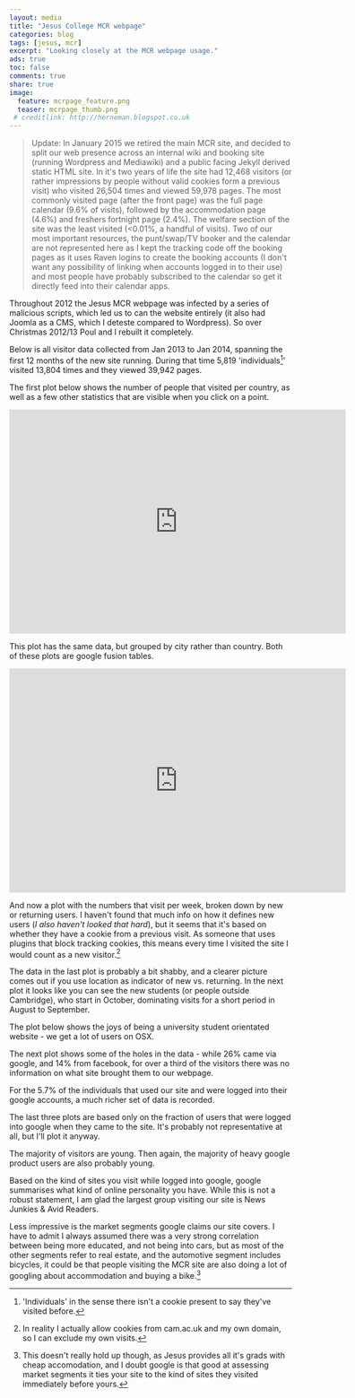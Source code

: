 ```yaml
---
layout: media
title: "Jesus College MCR webpage"
categories: blog
tags: [jesus, mcr]
excerpt: "Looking closely at the MCR webpage usage."
ads: true
toc: false
comments: true
share: true
image:
  feature: mcrpage_feature.png
  teaser: mcrpage_thumb.png
 # creditlink: http://herneman.blogspot.co.uk
---
```


>Update: In January 2015 we retired the main MCR site, and decided to split our web presence across an internal wiki and booking site (running Wordpress and Mediawiki) and a public facing Jekyll derived static HTML site. In it's two years of life the site had 12,468 visitors (or rather impressions by people without valid cookies form a previous visit) who visited 26,504 times and viewed 59,978 pages. The most commonly visited page (after the front page) was the full page calendar (9.6% of visits), followed by the accommodation page (4.6%) and freshers fortnight page (2.4%). The welfare section of the site was the least visited (<0.01%, a handful of visits). Two of our most important resources, the punt/swap/TV booker and the calendar are not represented here as I kept the tracking code off the booking pages as it uses Raven logins to create the booking accounts (I don't want any possibility of linking when accounts logged in to their use) and most people have probably subscribed to the calendar so get it directly feed into their calendar apps.

Throughout 2012 the Jesus MCR webpage was infected by a series of malicious scripts,
 which led us to can the website entirely (it also had Joomla as a CMS, which I deteste
 compared to Wordpress). So over Christmas 2012/13 Poul and I rebuilt it completely.

Below is all visitor data collected from Jan 2013 to Jan 2014, spanning the first 12 months of the new site
running. During that time 5,819 'individuals[^1]' visited 13,804 times and they viewed 39,942 pages.

The first plot below shows the number of people that visited per country, as well as a
 few other statistics that are visible when you click on a point.

<iframe width="600" height="400" scrolling="no" frameborder="no" src="https://www.google.com/fusiontables/embedviz?q=select+col0+from+1bkoCjVPzxzXuexgh8H1qe5c6t9pnMvXXTdjioQQ&amp;viz=MAP&amp;h=false&amp;lat=31.1673566580505&amp;lng=102.7194905&amp;t=1&amp;z=2&amp;l=col0&amp;y=2&amp;tmplt=2&amp;hml=ONE_COL_LAT_LNG"></iframe>

This plot has the same data, but grouped by city rather than country. Both of these plots
 are google fusion tables.

<iframe width="600" height="400" scrolling="no" frameborder="no" src="https://www.google.com/fusiontables/embedviz?q=select+col0+from+1usjrYMHtxlujxICuJ-8Ik48RD_u62YEreQVb19A&amp;viz=MAP&amp;h=false&amp;lat=48.413979685096336&amp;lng=6.796510445312376&amp;t=1&amp;z=5&amp;l=col0&amp;y=2&amp;tmplt=2&amp;hml=ONE_COL_LAT_LNG"></iframe>

And now a plot with the numbers that visit per week, broken down by new or returning users.
 I haven't found that much info on how it defines new users (*I also haven't looked that hard*),
 but it seems that it's based on whether they have a cookie from a previous visit. As someone
 that uses plugins that block tracking cookies, this means every time I visited the site I would
 count as a new visitor.[^2]

<script type="text/javascript" src="//ajax.googleapis.com/ajax/static/modules/gviz/1.0/chart.js"> {"dataSourceUrl":"//docs.google.com/spreadsheet/tq?key=0AvBt7ZO0aI7GdGlPRFBxWXBIcTFiam40czJlUXVfSUE&transpose=0&headers=1&range=A1%3AC54&gid=0","options":{"displayAnnotations":true,"titleTextStyle":{"fontSize":16},"vAxes":[{"useFormatFromData":true,"title":"Left vertical axis title","minValue":null,"viewWindow":{"min":null,"max":null},"maxValue":null},{"useFormatFromData":true,"minValue":null,"viewWindow":{"min":null,"max":null},"maxValue":null}],"booleanRole":"certainty","title":"Chart title","height":371,"scaleType":"fixed","width":600,"wmode":"opaque","hAxis":{"useFormatFromData":true,"title":"Horizontal axis title","minValue":null,"viewWindow":{"min":null,"max":null},"maxValue":null},"animation":{"duration":500}},"state":{},"view":{},"isDefaultVisualization":true,"chartType":"AnnotatedTimeLine","chartName":"Chart 1"} </script>

The data in the last plot is probably a bit shabby, and a clearer picture comes out if you
 use location as indicator of new vs. returning. In the next plot it looks like you can see
 the new students (or people outside Cambridge), who start in October, dominating visits for
 a short period in August to September.

<script type="text/javascript" src="//ajax.googleapis.com/ajax/static/modules/gviz/1.0/chart.js"> {"dataSourceUrl":"//docs.google.com/spreadsheet/tq?key=0AvBt7ZO0aI7GdGlPRFBxWXBIcTFiam40czJlUXVfSUE&transpose=0&headers=1&range=F1%3AH54&gid=0","options":{"displayAnnotations":true,"titleTextStyle":{"fontSize":16},"vAxes":[{"useFormatFromData":true,"title":"Left vertical axis title","minValue":null,"viewWindow":{"min":null,"max":null},"maxValue":null},{"useFormatFromData":true,"minValue":null,"viewWindow":{"min":null,"max":null},"maxValue":null}],"booleanRole":"certainty","title":"Chart title","height":371,"width":600,"wmode":"opaque","hAxis":{"useFormatFromData":true,"title":"Horizontal axis title","minValue":null,"viewWindow":{"min":null,"max":null},"maxValue":null},"animation":{"duration":500}},"state":{},"view":{},"isDefaultVisualization":true,"chartType":"AnnotatedTimeLine","chartName":"Chart 2"} </script>

The plot below shows the joys of being a university student orientated website - we get
 a lot of users on OSX.

<script type="text/javascript" src="//ajax.googleapis.com/ajax/static/modules/gviz/1.0/chart.js"> {"dataSourceUrl":"//docs.google.com/spreadsheet/tq?key=0AvBt7ZO0aI7GdGlPRFBxWXBIcTFiam40czJlUXVfSUE&transpose=0&headers=1&range=A1%3AB11&gid=2","options":{"vAxes":[{"useFormatFromData":true,"minValue":null,"viewWindow":{"min":null,"max":null},"maxValue":null},{"useFormatFromData":true,"minValue":null,"viewWindow":{"min":null,"max":null},"maxValue":null}],"titleTextStyle":{"bold":false,"color":"#000","italic":false,"fontSize":16},"pieHole":"0.5","booleanRole":"certainty","title":"Users by operating system","legend":"right","colors":["#3366CC","#DC3912","#FF9900","#109618","#990099","#0099C6","#DD4477","#66AA00","#B82E2E","#316395","#994499","#22AA99","#AAAA11","#6633CC","#E67300","#8B0707","#651067","#329262","#5574A6","#3B3EAC","#B77322","#16D620","#B91383","#F4359E","#9C5935","#A9C413","#2A778D","#668D1C","#BEA413","#0C5922","#743411"],"is3D":false,"hAxis":{"useFormatFromData":true,"title":"Horizontal axis title","minValue":null,"viewWindow":{"min":null,"max":null},"maxValue":null},"width":600,"height":371},"state":{},"view":{},"isDefaultVisualization":false,"chartType":"PieChart","chartName":"Chart 2"} </script>

The next plot shows some of the holes in the data - while 26% came via google, and 14% from
 facebook, for over a third of the visitors there was no information on what site brought them
 to our webpage.

<script type="text/javascript" src="//ajax.googleapis.com/ajax/static/modules/gviz/1.0/chart.js"> {"dataSourceUrl":"//docs.google.com/spreadsheet/tq?key=0AvBt7ZO0aI7GdGlPRFBxWXBIcTFiam40czJlUXVfSUE&transpose=0&headers=1&range=A13%3AB18&gid=2","options":{"vAxes":[{"useFormatFromData":true,"minValue":null,"viewWindow":{"max":null,"min":null},"maxValue":null},{"useFormatFromData":true,"minValue":null,"viewWindow":{"max":null,"min":null},"maxValue":null}],"titleTextStyle":{"bold":false,"color":"#000","fontSize":16},"pieHole":0.5,"booleanRole":"certainty","title":"Source","height":371,"animation":{"duration":500},"colors":["#3366CC","#DC3912","#FF9900","#109618","#990099","#0099C6","#DD4477","#66AA00","#B82E2E","#316395","#994499","#22AA99","#AAAA11","#6633CC","#E67300","#8B0707","#651067","#329262","#5574A6","#3B3EAC","#B77322","#16D620","#B91383","#F4359E","#9C5935","#A9C413","#2A778D","#668D1C","#BEA413","#0C5922","#743411"],"width":600,"is3D":false,"hAxis":{"useFormatFromData":true,"minValue":null,"viewWindow":{"max":null,"min":null},"maxValue":null},"tooltip":{"trigger":"none"},"focusTarget":"series"},"state":{},"view":{},"isDefaultVisualization":false,"chartType":"PieChart","chartName":"Chart 3"} </script>

For the 5.7% of the individuals that used our site and were logged into their google accounts,
a much richer set of data is recorded.

The last three plots are based only on the fraction of users that were logged into google
 when they came to the site. It's probably not representative at all, but I'll plot it anyway.

 The majority of visitors are young. Then again, the majority of heavy google product users
  are also probably young.

<script type="text/javascript" src="//ajax.googleapis.com/ajax/static/modules/gviz/1.0/chart.js"> {"dataSourceUrl":"//docs.google.com/spreadsheet/tq?key=0AvBt7ZO0aI7GdGlPRFBxWXBIcTFiam40czJlUXVfSUE&transpose=0&headers=1&range=A22%3AB28&gid=2","options":{"vAxes":[{"useFormatFromData":true,"title":null,"minValue":null,"logScale":false,"viewWindow":{"max":null,"min":null},"maxValue":null},{"useFormatFromData":true,"minValue":null,"logScale":false,"viewWindow":{"max":null,"min":null},"maxValue":null}],"titleTextStyle":{"bold":true,"color":"#000","fontSize":16},"booleanRole":"certainty","title":"Age distribution (~4.7% of visitors)","height":371,"animation":{"duration":500},"legend":"none","width":600,"hAxis":{"useFormatFromData":true,"minValue":null,"viewWindowMode":null,"viewWindow":null,"maxValue":null},"isStacked":false,"focusTarget":"series","tooltip":{"trigger":"none"}},"state":{},"view":{},"isDefaultVisualization":false,"chartType":"ColumnChart","chartName":"Chart 4"} </script>

Based on the kind of sites you visit while logged into google, google summarises what kind of online personality
 you have. While this is not a robust statement, I am glad the largest group visiting our site
 is News Junkies & Avid Readers.

<script type="text/javascript" src="//ajax.googleapis.com/ajax/static/modules/gviz/1.0/chart.js"> {"dataSourceUrl":"//docs.google.com/spreadsheet/tq?key=0AvBt7ZO0aI7GdGlPRFBxWXBIcTFiam40czJlUXVfSUE&transpose=0&headers=0&range=A37%3AB46&gid=2","options":{"vAxes":[{"useFormatFromData":true,"minValue":null,"viewWindow":{"min":null,"max":null},"maxValue":null},{"useFormatFromData":true,"minValue":null,"viewWindow":{"min":null,"max":null},"maxValue":null}],"titleTextStyle":{"bold":false,"color":"#000","fontSize":16},"pieHole":0.5,"booleanRole":"certainty","title":"'Affinity' of the ~4.7% using google","colors":["#3366CC","#DC3912","#FF9900","#109618","#990099","#0099C6","#DD4477","#66AA00","#B82E2E","#316395","#994499","#22AA99","#AAAA11","#6633CC","#E67300","#8B0707","#651067","#329262","#5574A6","#3B3EAC","#B77322","#16D620","#B91383","#F4359E","#9C5935","#A9C413","#2A778D","#668D1C","#BEA413","#0C5922","#743411"],"is3D":false,"hAxis":{"useFormatFromData":true,"title":"Horizontal axis title","minValue":null,"viewWindow":{"min":null,"max":null},"maxValue":null},"width":600,"height":371},"state":{},"view":{},"isDefaultVisualization":false,"chartType":"PieChart","chartName":"Chart 5"} </script>

Less impressive is the market segments google claims our site covers. I have to admit I always
 assumed there was a very strong correlation between being more educated, and not being into
 cars, but as most of the other segments refer to real estate, and the automotive segment
 includes bicycles, it could be that people visiting the MCR site are also doing a lot of
 googling about accommodation and buying a bike.[^3]

<script type="text/javascript" src="//ajax.googleapis.com/ajax/static/modules/gviz/1.0/chart.js"> {"dataSourceUrl":"//docs.google.com/spreadsheet/tq?key=0AvBt7ZO0aI7GdGlPRFBxWXBIcTFiam40czJlUXVfSUE&transpose=0&headers=0&range=A50%3AB59&gid=2","options":{"vAxes":[{"useFormatFromData":true,"minValue":null,"viewWindow":{"min":null,"max":null},"maxValue":null},{"useFormatFromData":true,"minValue":null,"viewWindow":{"min":null,"max":null},"maxValue":null}],"titleTextStyle":{"bold":false,"color":"#000","fontSize":16},"pieHole":0.5,"booleanRole":"certainty","title":"Market segments covered by mcr.jesus.cam.ac.uk users (from the ~4.7%)","height":371,"animation":{"duration":500},"colors":["#3366CC","#DC3912","#FF9900","#109618","#990099","#0099C6","#DD4477","#66AA00","#B82E2E","#316395","#994499","#22AA99","#AAAA11","#6633CC","#E67300","#8B0707","#651067","#329262","#5574A6","#3B3EAC","#B77322","#16D620","#B91383","#F4359E","#9C5935","#A9C413","#2A778D","#668D1C","#BEA413","#0C5922","#743411"],"width":600,"is3D":false,"hAxis":{"useFormatFromData":true,"title":"Horizontal axis title","minValue":null,"viewWindow":{"min":null,"max":null},"maxValue":null}},"state":{},"view":{},"isDefaultVisualization":false,"chartType":"PieChart","chartName":"Chart 6"} </script>



[^1]: 'Individuals' in the sense there isn't a cookie present to say they've visited before.
[^2]: In reality I actually allow cookies from cam.ac.uk and my own domain, so I can exclude my own visits.
[^3]: This doesn't really hold up though, as Jesus provides all it's grads with cheap accomodation, and I doubt google is that good at assessing market segments it ties your site to the kind of sites they visited immediately before yours.
